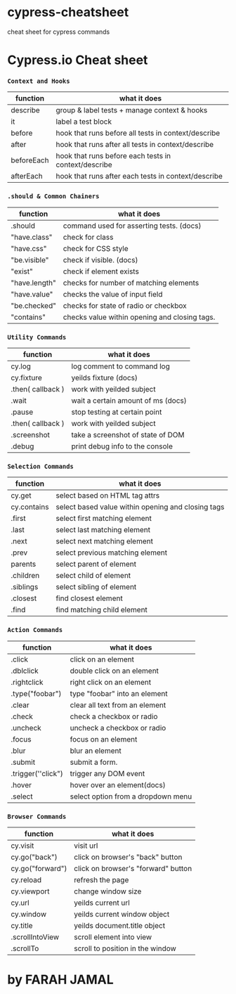 # cypress-cheatsheet
cheat sheet for cypress commands

# Cypress.io Cheat sheet
### ```Context and Hooks```
|function|what it does|
|---------|-----------|
|describe |group & label tests + manage context & hooks|
|it |label a test block|
|before |hook that runs before all tests in context/describe|
|after |hook that runs after all tests in context/describe|
|beforeEach| hook that runs before each tests in context/describe|
|afterEach| hook that runs after each tests in context/describe|

### ```.should & Common Chainers```
|function|what it does|
|---------|-----------|
|.should |command used for asserting tests. (docs)|
|"have.class" |check for class|
|"have.css" |check for CSS style|
|"be.visible" |check if visible. (docs)|
|"exist" |check if element exists|
|"have.length"| checks for number of matching elements|
|"have.value" |checks the value of input field|
|"be.checked" |checks for state of radio or checkbox|
|"contains" |checks value within opening and closing tags.|


### ```Utility Commands```
|function|what it does|
|---------|-----------|
|cy.log |log comment to command log|
|cy.fixture |yeilds fixture (docs)|
|.then( callback )| work with yeilded subject|
|.wait |wait a certain amount of ms (docs)|
|.pause |stop testing at certain point|
|.then( callback ) |work with yeilded subject|
|.screenshot |take a screenshot of state of DOM|
|.debug| print debug info to the console|



### ```Selection Commands```
|function|what it does|
|---------|-----------|
|cy.get| select based on HTML tag attrs|
|cy.contains |select based value within opening and closing tags|
|.first| select first matching element|
|.last |select last matching element|
|.next| select next matching element|
|.prev |select previous matching element|
|parents |select parent of element|
|.children| select child of element|
|.siblings |select sibling of element|
|.closest |find closest element|
|.find |find matching child element|




### ```Action Commands```
|function|what it does|
|---------|-----------|
|.click |click on an element|
|.dblclick| double click on an element|
|.rightclick |right click on an element|
|.type("foobar")| type "foobar" into an element|
|.clear |clear all text from an element|
|.check |check a checkbox or radio|
|.uncheck |uncheck a checkbox or radio|
|.focus |focus on an element|
|.blur |blur an element|
|.submit| submit a form.|
|.trigger(''click")| trigger any DOM event|
|.hover| hover over an element(docs)|
|.select |select option from a dropdown menu|

### ```Browser Commands```
|function|what it does|
|---------|-----------|
|cy.visit| visit url|
|cy.go("back")| click on browser's "back" button|
|cy.go("forward")| click on browser's "forward" button|
|cy.reload |refresh the page|
|cy.viewport |change window size|
|cy.url |yeilds current url|
|cy.window |yeilds current window object|
|cy.title |yeilds document.title object|
|.scrollIntoView |scroll element into view|
|.scrollTo| scroll to position in the window|

# by FARAH JAMAL
